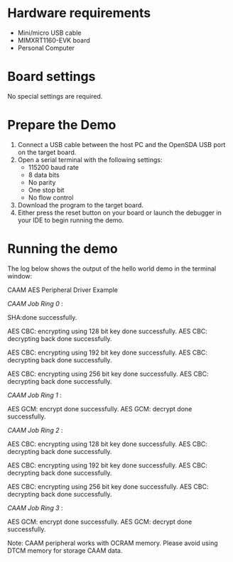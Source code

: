 Hardware requirements
=====================
- Mini/micro USB cable
- MIMXRT1160-EVK board
- Personal Computer

Board settings
============
No special settings are required.

Prepare the Demo
===============
1.  Connect a USB cable between the host PC and the OpenSDA USB port on the target board. 
2.  Open a serial terminal with the following settings:
    - 115200 baud rate
    - 8 data bits
    - No parity
    - One stop bit
    - No flow control
3.  Download the program to the target board.
4.  Either press the reset button on your board or launch the debugger in your IDE to begin running the demo.

Running the demo
================   
The log below shows the output of the hello world demo in the terminal window:

CAAM AES Peripheral Driver Example

*CAAM Job Ring 0* :

SHA:done successfully.

AES CBC: encrypting using 128 bit key done successfully.
AES CBC: decrypting back done successfully.

AES CBC: encrypting using 192 bit key done successfully.
AES CBC: decrypting back done successfully.

AES CBC: encrypting using 256 bit key done successfully.
AES CBC: decrypting back done successfully.

*CAAM Job Ring 1* :

AES GCM: encrypt done successfully.
AES GCM: decrypt done successfully.

*CAAM Job Ring 2* :

AES CBC: encrypting using 128 bit key done successfully.
AES CBC: decrypting back done successfully.

AES CBC: encrypting using 192 bit key done successfully.
AES CBC: decrypting back done successfully.

AES CBC: encrypting using 256 bit key done successfully.
AES CBC: decrypting back done successfully.

*CAAM Job Ring 3* :

AES GCM: encrypt done successfully.
AES GCM: decrypt done successfully.

Note:
CAAM peripheral works with OCRAM memory. Please avoid using DTCM memory for storage CAAM data.
